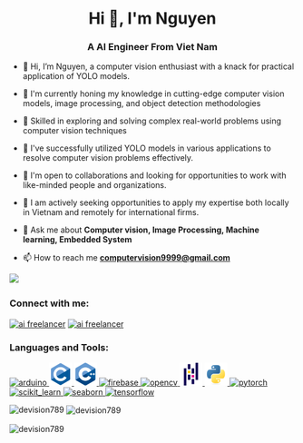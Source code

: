 <h1 align="center">Hi 👋, I'm Nguyen</h1>
<h3 align="center">A AI Engineer From Viet Nam</h3>


- 🔭 Hi, I’m Nguyen, a computer vision enthusiast with a knack for practical application of YOLO models.

- 🌱 I'm currently honing my knowledge in cutting-edge computer vision models, image processing, and object detection methodologies

- 👀 Skilled in exploring and solving complex real-world problems using computer vision techniques
  
- 👀 I've successfully utilized YOLO models in various applications to resolve computer vision problems effectively.

- 👯 I'm open to collaborations and looking for opportunities to work with like-minded people and organizations.

- 🤝 I am actively seeking opportunities to apply my expertise both locally in Vietnam and remotely for international firms.

- 💬 Ask me about **Computer vision, Image Processing, Machine learning, Embedded System**

- 📫 How to reach me **computervision9999@gmail.com**

![](https://komarev.com/ghpvc/?username=Devision789)

<h3 align="left">Connect with me:</h3>
<p align="left">
<a href="https://kaggle.com/ai freelancer" target="blank"><img align="center" src="https://raw.githubusercontent.com/rahuldkjain/github-profile-readme-generator/master/src/images/icons/Social/kaggle.svg" alt="ai freelancer" height="30" width="40" /></a>
<a href="https://fb.com/ai freelancer" target="blank"><img align="center" src="https://raw.githubusercontent.com/rahuldkjain/github-profile-readme-generator/master/src/images/icons/Social/facebook.svg" alt="ai freelancer" height="30" width="40" /></a>
</p>

<h3 align="left">Languages and Tools:</h3>
<p align="left"> <a href="https://www.arduino.cc/" target="_blank" rel="noreferrer"> <img src="https://cdn.worldvectorlogo.com/logos/arduino-1.svg" alt="arduino" width="40" height="40"/> </a> <a href="https://www.cprogramming.com/" target="_blank" rel="noreferrer"> <img src="https://raw.githubusercontent.com/devicons/devicon/master/icons/c/c-original.svg" alt="c" width="40" height="40"/> </a> <a href="https://www.w3schools.com/cpp/" target="_blank" rel="noreferrer"> <img src="https://raw.githubusercontent.com/devicons/devicon/master/icons/cplusplus/cplusplus-original.svg" alt="cplusplus" width="40" height="40"/> </a> <a href="https://firebase.google.com/" target="_blank" rel="noreferrer"> <img src="https://www.vectorlogo.zone/logos/firebase/firebase-icon.svg" alt="firebase" width="40" height="40"/> </a> <a href="https://opencv.org/" target="_blank" rel="noreferrer"> <img src="https://www.vectorlogo.zone/logos/opencv/opencv-icon.svg" alt="opencv" width="40" height="40"/> </a> <a href="https://pandas.pydata.org/" target="_blank" rel="noreferrer"> <img src="https://raw.githubusercontent.com/devicons/devicon/2ae2a900d2f041da66e950e4d48052658d850630/icons/pandas/pandas-original.svg" alt="pandas" width="40" height="40"/> </a> <a href="https://www.python.org" target="_blank" rel="noreferrer"> <img src="https://raw.githubusercontent.com/devicons/devicon/master/icons/python/python-original.svg" alt="python" width="40" height="40"/> </a> <a href="https://pytorch.org/" target="_blank" rel="noreferrer"> <img src="https://www.vectorlogo.zone/logos/pytorch/pytorch-icon.svg" alt="pytorch" width="40" height="40"/> </a> <a href="https://scikit-learn.org/" target="_blank" rel="noreferrer"> <img src="https://upload.wikimedia.org/wikipedia/commons/0/05/Scikit_learn_logo_small.svg" alt="scikit_learn" width="40" height="40"/> </a> <a href="https://seaborn.pydata.org/" target="_blank" rel="noreferrer"> <img src="https://seaborn.pydata.org/_images/logo-mark-lightbg.svg" alt="seaborn" width="40" height="40"/> </a> <a href="https://www.tensorflow.org" target="_blank" rel="noreferrer"> <img src="https://www.vectorlogo.zone/logos/tensorflow/tensorflow-icon.svg" alt="tensorflow" width="40" height="40"/> </a> </p>

<p><img align="left" src="https://github-readme-stats.vercel.app/api/top-langs?username=devision789&show_icons=true&locale=en&layout=compact" alt="devision789" /></p>

<p>&nbsp;<img align="center" src="https://github-readme-stats.vercel.app/api?username=devision789&show_icons=true&locale=en" alt="devision789" /></p>

<p><img align="center" src="https://github-readme-streak-stats.herokuapp.com/?user=devision789&" alt="devision789" /></p>

